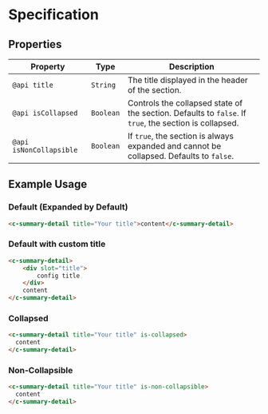 # Specification

## Properties

| **Property**       | **Type**         | **Description**                                                                                              |
| ------------------ | ---------------- | ------------------------------------------------------------------------------------------------------------ |
| `@api title`       | `String`         | The title displayed in the header of the section.                                                           |
| `@api isCollapsed` | `Boolean`        | Controls the collapsed state of the section. Defaults to `false`. If `true`, the section is collapsed.       |
| `@api isNonCollapsible` | `Boolean`        | If `true`, the section is always expanded and cannot be collapsed. Defaults to `false`.                     |

## Example Usage

### Default (Expanded by Default)

```html
<c-summary-detail title="Your title">content</c-summary-detail>
```

### Default with custom title

```html
<c-summary-detail>
    <div slot="title">
        config title
    </div>
    content
</c-summary-detail>
```

### Collapsed

```html
<c-summary-detail title="Your title" is-collapsed>
  content
</c-summary-detail>
```

### Non-Collapsible

```html
<c-summary-detail title="Your title" is-non-collapsible>
  content
</c-summary-detail>
```
